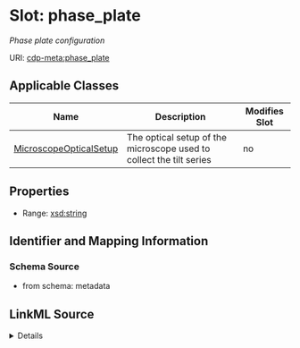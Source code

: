 # Slot: phase_plate


_Phase plate configuration_



URI: [cdp-meta:phase_plate](metadataphase_plate)



<!-- no inheritance hierarchy -->




## Applicable Classes

| Name | Description | Modifies Slot |
| --- | --- | --- |
[MicroscopeOpticalSetup](MicroscopeOpticalSetup.md) | The optical setup of the microscope used to collect the tilt series |  no  |







## Properties

* Range: [xsd:string](http://www.w3.org/2001/XMLSchema#string)





## Identifier and Mapping Information







### Schema Source


* from schema: metadata




## LinkML Source

<details>
```yaml
name: phase_plate
description: Phase plate configuration
from_schema: metadata
exact_mappings:
- cdp-common:tiltseries_microscope_phase_plate
rank: 1000
alias: phase_plate
owner: MicroscopeOpticalSetup
domain_of:
- MicroscopeOpticalSetup
range: string
inlined: true
inlined_as_list: true

```
</details>
